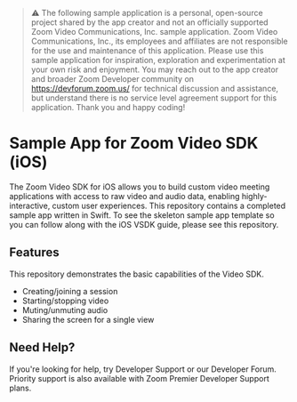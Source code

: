 > :warning: The following sample application is a personal, open-source project shared by the app creator and not an officially supported Zoom Video Communications, Inc. sample application. Zoom Video Communications, Inc., its employees and affiliates are not responsible for the use and maintenance of this application. Please use this sample application for inspiration, exploration and experimentation at your own risk and enjoyment. You may reach out to the app creator and broader Zoom Developer community on https://devforum.zoom.us/ for technical discussion and assistance, but understand there is no service level agreement support for this application. Thank you and happy coding!

# Sample App for Zoom Video SDK (iOS)

The Zoom Video SDK for iOS allows you to build custom video meeting applications with access to raw video and audio data, enabling highly-interactive, custom user experiences. This repository contains a completed sample app written in Swift. To see the skeleton sample app template so you can follow along with the iOS VSDK guide, please see this repository.

## Features
This repository demonstrates the basic capabilities of the Video SDK.
- Creating/joining a session
- Starting/stopping video
- Muting/unmuting audio
- Sharing the screen for a single view

## Need Help?
If you're looking for help, try Developer Support or our Developer Forum. Priority support is also available with Zoom Premier Developer Support plans.
